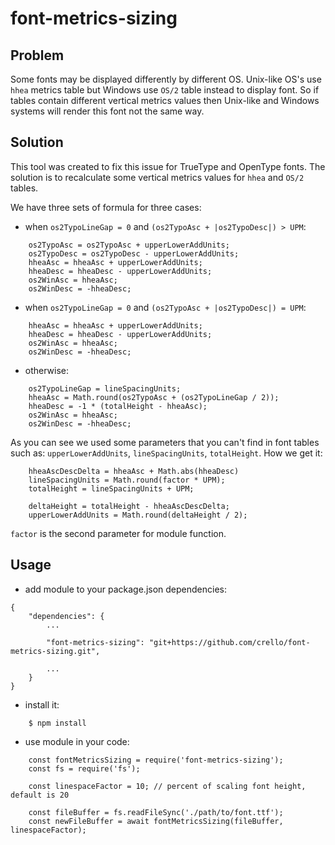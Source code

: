 # font-metrics-sizing

## Problem

Some fonts may be displayed differently by different OS. Unix-like OS's use `hhea` metrics table but Windows use `OS/2` table instead to display font. So if tables contain different vertical metrics values then Unix-like and Windows systems will render this font not the same way.

## Solution

This tool was created to fix this issue for TrueType and OpenType fonts. The solution is to recalculate some vertical metrics values for `hhea` and `OS/2` tables.

We have three sets of formula for three cases:
- when `os2TypoLineGap = 0` and  `(os2TypoAsc + |os2TypoDesc|) > UPM`:
```
    os2TypoAsc = os2TypoAsc + upperLowerAddUnits;
    os2TypoDesc = os2TypoDesc - upperLowerAddUnits;
    hheaAsc = hheaAsc + upperLowerAddUnits;
    hheaDesc = hheaDesc - upperLowerAddUnits;
    os2WinAsc = hheaAsc;
    os2WinDesc = -hheaDesc;
```
- when `os2TypoLineGap = 0` and  `(os2TypoAsc + |os2TypoDesc|) = UPM`:
```
    hheaAsc = hheaAsc + upperLowerAddUnits;
    hheaDesc = hheaDesc - upperLowerAddUnits;
    os2WinAsc = hheaAsc;
    os2WinDesc = -hheaDesc;
```
- otherwise:
```
    os2TypoLineGap = lineSpacingUnits;
    hheaAsc = Math.round(os2TypoAsc + (os2TypoLineGap / 2));
    hheaDesc = -1 * (totalHeight - hheaAsc);
    os2WinAsc = hheaAsc;
    os2WinDesc = -hheaDesc;
```

As you can see we used some parameters that you can't find in font tables such as: `upperLowerAddUnits`, `lineSpacingUnits`, `totalHeight`.
How we get it:
```
    hheaAscDescDelta = hheaAsc + Math.abs(hheaDesc)
    lineSpacingUnits = Math.round(factor * UPM);
    totalHeight = lineSpacingUnits + UPM;

    deltaHeight = totalHeight - hheaAscDescDelta;
    upperLowerAddUnits = Math.round(deltaHeight / 2);
```
`factor` is the second parameter for module function.

## Usage

- add module to your package.json dependencies:
```
{
    "dependencies": {
        ...
        
        "font-metrics-sizing": "git+https://github.com/crello/font-metrics-sizing.git",
       
        ...
    }
}
```

- install it:
```
    $ npm install
```

- use module in your code:
```
    const fontMetricsSizing = require('font-metrics-sizing');
    const fs = require('fs');
    
    const linespaceFactor = 10; // percent of scaling font height, default is 20
    
    const fileBuffer = fs.readFileSync('./path/to/font.ttf');
    const newFileBuffer = await fontMetricsSizing(fileBuffer, linespaceFactor);
```
